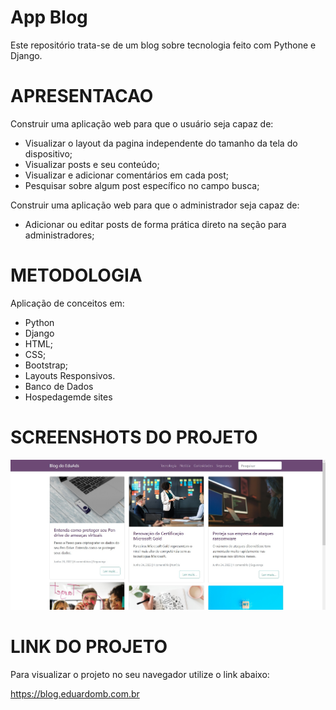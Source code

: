 # App Blog
Este repositório trata-se de um blog sobre tecnologia feito com Pythone e Django.

# APRESENTACAO
Construir uma aplicação web para que o usuário seja capaz de:
- Visualizar o layout da pagina independente do tamanho da tela do dispositivo;
- Visualizar posts e seu conteúdo;
- Visualizar e adicionar comentários em cada post;
- Pesquisar sobre algum post específico no campo busca;

Construir uma aplicação web para que o administrador seja capaz de:
- Adicionar ou editar posts de forma prática direto na seção para administradores;

# METODOLOGIA
Aplicação de conceitos em:
- Python
- Django
- HTML;
- CSS;
- Bootstrap;
- Layouts Responsivos.
- Banco de Dados
- Hospedagemde sites

# SCREENSHOTS DO PROJETO

![Screenshot](./screenshot/screenshot.jpg)

# LINK DO PROJETO
Para visualizar o projeto no seu navegador utilize o link abaixo:

https://blog.eduardomb.com.br
